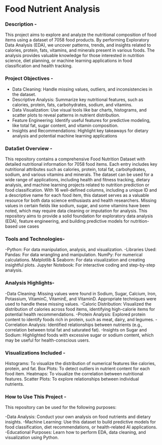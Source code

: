# Food Nutrient Analysis

### **Description** -
This project aims to explore and analyze the nutritional composition of food items using a dataset of 7058 food products. By performing Exploratory Data Analysis (EDA), we uncover patterns, trends, and insights related to calories, protein, fats, vitamins, and minerals present in various foods. The analysis provides valuable knowledge for those interested in nutrition science, diet planning, or machine learning applications in food classification and health tracking.

### **Project Objectives** -
- Data Cleaning: Handle missing values, outliers, and inconsistencies in the dataset.
- Descriptive Analysis: Summarize key nutritional features, such as calories, protein, fats, carbohydrates, sodium, and vitamins.
- Data Visualization: Use visual tools like bar charts, histograms, and scatter plots to reveal patterns in nutrient distribution.
- Feature Engineering: Identify useful features for predictive modeling, like total fat, sugar content, and vitamin composition.
- Insights and Recommendations: Highlight key takeaways for dietary analysis and potential machine learning applications

### **DataSet Overview** -
This repository contains a comprehensive Food Nutrition Dataset with detailed nutritional information for 7058 food items. Each entry includes key nutritional attributes such as calories, protein, total fat, carbohydrates, sodium, and various vitamins and minerals. The dataset can be used for a wide range of applications, including health and fitness tracking, dietary analysis, and machine learning projects related to nutrition prediction or food classification. With 16 well-defined columns, including a unique ID and a descriptive name for each food item, this dataset serves as a valuable resource for both data science enthusiasts and health researchers. Missing values in certain fields like sodium, sugar, and some vitamins have been noted, which may require data cleaning or imputation for analysis. This repository aims to provide a solid foundation for exploratory data analysis (EDA), feature engineering, and building predictive models for nutrition-based use cases

### **Tools and Technologies**-
-Python: For data manipulation, analysis, and visualization.
-Libraries Used:
Pandas: For data wrangling and manipulation.
NumPy: For numerical calculations.
Matplotlib & Seaborn: For data visualization and creating insightful plots.
Jupyter Notebook: For interactive coding and step-by-step analysis.

### **Analysis Highlights**-
-Data Cleaning: Missing values were found in Sodium, Sugar, Calcium, Iron, Potassium, VitaminC, VitaminE, and VitaminD. Appropriate techniques were used to handle these missing values.
-Caloric Distribution: Visualized the distribution of calories across food items, identifying high-calorie items for potential health recommendations.
-Protein Analysis: Explored protein content to identify foods rich in protein, such as meat, dairy, and legumes.
-Correlation Analysis: Identified relationships between nutrients (e.g., correlation between total fat and saturated fat).
-Insights on Sugar and Sodium: Highlighted foods with excessive sugar or sodium content, which may be useful for health-conscious users.

### **Visualizations Included** -
Histograms: To visualize the distribution of numerical features like calories, protein, and fat.
Box Plots: To detect outliers in nutrient content for each food item.
Heatmaps: To visualize the correlation between nutritional features.
Scatter Plots: To explore relationships between individual nutrients.

### **How to Use This Project** -
This repository can be used for the following purposes:

-Data Analysis: Conduct your own analysis on food nutrients and dietary insights.
-Machine Learning: Use this dataset to build predictive models for food classification, diet recommendations, or health-related AI applications.
-Educational Purposes: Learn how to perform EDA, data cleaning, and visualization using Python.
